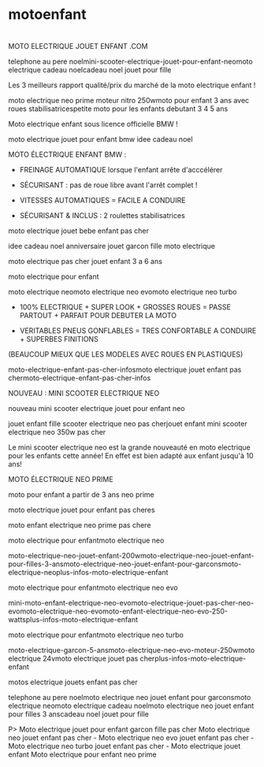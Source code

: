# motoenfant
#
 MOTO ELECTRIQUE JOUET ENFANT .COM

telephone au pere noelmini-scooter-electrique-jouet-pour-enfant-neomoto electrique cadeau noelcadeau noel jouet pour fille

Les 3 meilleurs rapport qualité/prix du marché de la moto electrique enfant !

moto electrique neo prime moteur nitro 250wmoto pour enfant 3 ans avec roues stabilisatricespetite moto pour les enfants debutant 3 4 5 ans

Moto electrique enfant sous licence officielle BMW !

moto electrique jouet pour enfant bmw idee cadeau noel

MOTO ÉLECTRIQUE ENFANT BMW :

- FREINAGE AUTOMATIQUE lorsque l'enfant arrête d'acccélérer

- SÉCURISANT : pas de roue libre avant l'arrêt complet !

- VITESSES AUTOMATIQUES = FACILE A CONDUIRE

- SÉCURISANT & INCLUS : 2 roulettes stabilisatrices

moto electrique jouet bebe enfant pas cher

idee cadeau noel anniversaire jouet garcon fille moto electrique

moto electrique pas cher jouet enfant 3 a 6 ans

moto electrique pour enfant

moto electrique neomoto electrique neo evomoto electrique neo turbo

+ 100% ELECTRIQUE + SUPER LOOK + GROSSES ROUES = PASSE PARTOUT + PARFAIT POUR DEBUTER LA MOTO

+ VERITABLES PNEUS GONFLABLES = TRES CONFORTABLE A CONDUIRE + SUPERBES FINITIONS

(BEAUCOUP MIEUX QUE LES MODELES AVEC ROUES EN PLASTIQUES)

moto-electrique-enfant-pas-cher-infosmoto electrique jouet enfant pas chermoto-electrique-enfant-pas-cher-infos

NOUVEAU : MINI SCOOTER ELECTRIQUE NEO

nouveau mini scooter electrique jouet pour enfant neo

jouet enfant fille scooter electrique neo pas cherjouet enfant mini scooter electrique neo 350w pas cher

Le mini scooter electrique neo est la grande nouveauté en moto electrique pour les enfants cette année! En effet est bien adapté aux enfant jusqu'à 10 ans!

MOTO ÉLECTRIQUE NEO PRIME

moto pour enfant a partir de 3 ans neo prime

moto electrique jouet pour enfant pas cheres

moto enfant electrique neo prime pas chere

moto electrique pour enfantmoto electrique neo

moto-electrique-neo-jouet-enfant-200wmoto-electrique-neo-jouet-enfant-pour-filles-3-ansmoto-electrique-neo-jouet-enfant-pour-garconsmoto-electrique-neoplus-infos-moto-electrique-enfant

moto electrique pour enfantmoto electrique neo evo

mini-moto-enfant-electrique-neo-evomoto-electrique-jouet-pas-cher-neo-evomoto-electrique-neo-evomoto-enfant-electrique-neo-evo-250-wattsplus-infos-moto-electrique-enfant

moto electrique pour enfantmoto electrique neo turbo

moto-electrique-garcon-5-ansmoto-electrique-neo-evo-moteur-250wmoto electrique 24vmoto electrique jouet pas cherplus-infos-moto-electrique-enfant

motos electrique jouets enfant pas cher

telephone au pere noelmoto electrique neo jouet enfant pour garconsmoto electrique neomoto electrique cadeau noelmoto electrique neo jouet enfant pour filles 3 anscadeau noel jouet pour fille

P>
Moto electrique jouet pour enfant garcon fille pas cher
Moto electrique neo jouet enfant pas cher - Moto electrique neo evo jouet enfant pas cher - Moto electrique neo turbo jouet enfant pas cher -
Moto electrique jouet enfant
Moto electrique pour enfant neo prime
